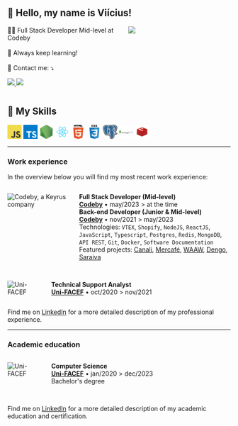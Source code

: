 ## 💙 Hello, my name is <strong>Viícius</strong>!

<div style="display: flex; justify-content: space-between;">
  <div style="display: flex; flex-direction: column;">
  👨‍💻 Full Stack Developer Mid-level at Codeby <br /><br />
  💬 Always keep learning! <br /><br />
  💌 Contact me: ⤵️ <br />

  <p>
  <a href="mailto:viniciusgabriel.pb@gmail.com" alt="Gmail">
  <img src="https://img.shields.io/badge/-Gmail-FF0000?style=flat-square&labelColor=FF0000&logo=gmail&logoColor=white&link=mailto:viniciusgabriel.pb@gmail.com" />
  </a>

  <a href="https://www.linkedin.com/in/vin%C3%ADcius-gabriel-9b02091b5/" alt="LinkedIn">
    <img src="https://img.shields.io/badge/-Linkedin-0e76a8?style=flat-square&logo=Linkedin&logoColor=white&link=https://www.linkedin.com/in/vin%C3%ADcius-gabriel-9b02091b5/" />
  </a>
  </p>
  </div>

  <img src="https://raw.githubusercontent.com/MicaelliMedeiros/micaellimedeiros/master/image/computer-illustration.png" min-width="250px" max-width="250px" width="250px">
</div>

## 🚀 My Skills

<code><img height="32" src="https://raw.githubusercontent.com/github/explore/80688e429a7d4ef2fca1e82350fe8e3517d3494d/topics/javascript/javascript.png" alt="Javascript"/></code>
<code><img height="32" src="https://raw.githubusercontent.com/github/explore/80688e429a7d4ef2fca1e82350fe8e3517d3494d/topics/typescript/typescript.png" alt="Typescript"/></code>
<code><img height="32" src="https://raw.githubusercontent.com/github/explore/80688e429a7d4ef2fca1e82350fe8e3517d3494d/topics/nodejs/nodejs.png" alt="Nodejs"/></code>
<code><img height="32" src="https://raw.githubusercontent.com/github/explore/80688e429a7d4ef2fca1e82350fe8e3517d3494d/topics/react/react.png" alt="React"/></code>
<code><img height="32" src="https://raw.githubusercontent.com/github/explore/80688e429a7d4ef2fca1e82350fe8e3517d3494d/topics/html/html.png" alt="HTML5"/></code>
<code><img height="32" src="https://raw.githubusercontent.com/github/explore/80688e429a7d4ef2fca1e82350fe8e3517d3494d/topics/css/css.png" alt="CSS"/></code>
<code><img height="32" src="https://raw.githubusercontent.com/github/explore/80688e429a7d4ef2fca1e82350fe8e3517d3494d/topics/postgresql/postgresql.png" alt="PostegreSQL"/></code>
<code><img height="32" src="https://raw.githubusercontent.com/github/explore/80688e429a7d4ef2fca1e82350fe8e3517d3494d/topics/mongodb/mongodb.png" alt="MongoDB"/></code>
<code><img height="32" src="https://raw.githubusercontent.com/github/explore/80688e429a7d4ef2fca1e82350fe8e3517d3494d/topics/redis/redis.png" alt="Redis"/></code>

---

### Work experience

In the overview below you will find my most recent work experience:

<div style="display: flex;">

  [<img align="left" width="150px" alt="Codeby, a Keyrus company" src="https://codeby.global/cdn/shop/files/logo-default-v2.png?v=1684868339&width=500"/>](https://codeby.global/)

  <p style="margin-left: 12px;">

  **Full Stack Developer  (Mid-level)** \
  [**Codeby**](https://codeby.global/) • may/2023 > at the time \
  **Back-end Developer (Junior & Mid-level)** \
  [**Codeby**](https://codeby.global/) • nov/2021 > may/2023 \
  Technologies: `VTEX`, `Shopify`, `NodeJS`, `ReactJS`, `JavaScript`, `Typescript`, `Postgres`, `Redis`, `MongoDB`, `API REST`, `Git`, `Docker`, `Software Documentation` \
  Featured projects: [Canali](https://www.canali.com/), [Mercafé](https://www.mercafe.com.br/), [WAAW](https://waaw.com.br/), [Dengo](https://www.dengo.com.br/), [Saraiva](https://www.saraiva.com.br/)
  </p>
</div>

<br/>

<div style="display: flex;">

  [<img align="left" width="87px" alt="Uni-FACEF" src="https://appribeirao.com.br/uploads/associados/Uni_FACEF_MUNICIPAL_PNG_ugzcmtvxviajs0m.png"/>](https://www.unifacef.com.br/)

  <p style="margin-left: 12px;">

  **Technical Support Analyst** \
  [**Uni-FACEF**](https://www.unifacef.com.br/) • oct/2020 > nov/2021
  </p>
</div>

Find me on [LinkedIn](https://www.linkedin.com/in/vin%C3%ADcius-gabriel-9b02091b5/) for a more detailed description of my professional experience.

---

### Academic education

<div style="display: flex;">

  [<img align="left" width="87px" alt="Uni-FACEF" src="https://appribeirao.com.br/uploads/associados/Uni_FACEF_MUNICIPAL_PNG_ugzcmtvxviajs0m.png"/>](https://www.unifacef.com.br/)

  <p style="margin-left: 12px;">

  **Computer Science** \
  [**Uni-FACEF**](https://www.unifacef.com.br/) • jan/2020 > dec/2023 \
  Bachelor's degree
  </p>
</div>
<br/>

Find me on [LinkedIn](https://www.linkedin.com/in/vin%C3%ADcius-gabriel-9b02091b5/) for a more detailed description of my academic education and certification.
